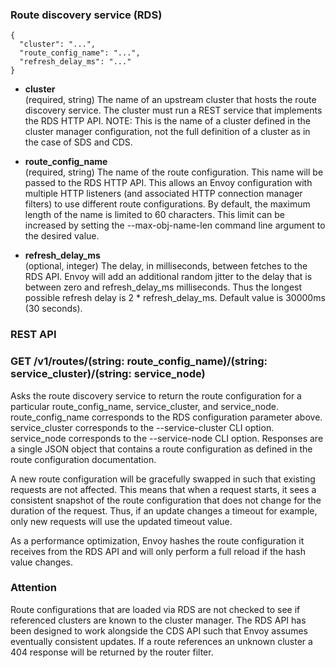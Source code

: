 ### Route discovery service (RDS)
```
{
  "cluster": "...",
  "route_config_name": "...",
  "refresh_delay_ms": "..."
}
```
- **cluster**<br />
	(required, string) The name of an upstream cluster that hosts the route discovery service. The cluster must run a REST service that implements the RDS HTTP API. NOTE: This is the name of a cluster defined in the cluster manager configuration, not the full definition of a cluster as in the case of SDS and CDS.

- **route_config_name**<br />
	(required, string) The name of the route configuration. This name will be passed to the RDS HTTP API. This allows an Envoy configuration with multiple HTTP listeners (and associated HTTP connection manager filters) to use different route configurations. By default, the maximum length of the name is limited to 60 characters. This limit can be increased by setting the --max-obj-name-len command line argument to the desired value.

- **refresh_delay_ms**<br />
	(optional, integer) The delay, in milliseconds, between fetches to the RDS API. Envoy will add an additional random jitter to the delay that is between zero and refresh_delay_ms milliseconds. Thus the longest possible refresh delay is 2 * refresh_delay_ms. Default value is 30000ms (30 seconds).

### REST API
### GET /v1/routes/(string: route_config_name)/(string: service_cluster)/(string: service_node)
Asks the route discovery service to return the route configuration for a particular route_config_name, service_cluster, and service_node. route_config_name corresponds to the RDS configuration parameter above. service_cluster corresponds to the --service-cluster CLI option. service_node corresponds to the --service-node CLI option. Responses are a single JSON object that contains a route configuration as defined in the route configuration documentation.

A new route configuration will be gracefully swapped in such that existing requests are not affected. This means that when a request starts, it sees a consistent snapshot of the route configuration that does not change for the duration of the request. Thus, if an update changes a timeout for example, only new requests will use the updated timeout value.

As a performance optimization, Envoy hashes the route configuration it receives from the RDS API and will only perform a full reload if the hash value changes.

### Attention

Route configurations that are loaded via RDS are not checked to see if referenced clusters are known to the cluster manager. The RDS API has been designed to work alongside the CDS API such that Envoy assumes eventually consistent updates. If a route references an unknown cluster a 404 response will be returned by the router filter.
